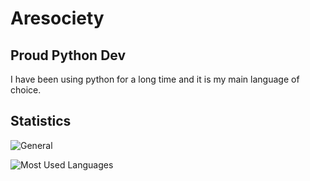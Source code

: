# Aresociety
## Proud Python Dev
I have been using python for a long time and it is my main language of choice.

## Statistics

![General](https://github-readme-stats.vercel.app/api?username=aresociety&show_icons=true&theme=tokyonight)

![Most Used Languages](https://github-readme-stats.vercel.app/api/top-langs/?username=aresociety&langs_count=10&theme=tokyonight)
